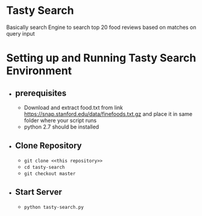 # Tasty Search

Basically search Engine to search top 20 food reviews based on matches on query input


# Setting up and Running Tasty Search Environment

 - ## prerequisites
 
	- Download and extract food.txt from link https://snap.stanford.edu/data/finefoods.txt.gz and place it in same folder where your script runs
	- python 2.7 should be installed



 - ## Clone Repository
	 - `git clone <<this repository>>` 
	 - `cd tasty-search`
	 - `git checkout master`
 -  ## Start Server
	 - `python tasty-search.py`
 


